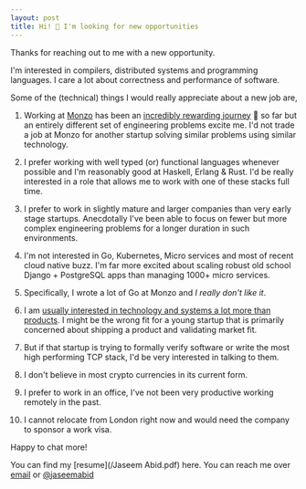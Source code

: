 ```yaml
---
layout: post
title: Hi! 👋 I'm looking for new opportunities
---
```


Thanks for reaching out to me with a new opportunity.

I'm interested in compilers, distributed systems and programming languages. I
care a lot about correctness and performance of software.

Some of the (technical) things I would really appreciate about a new job are,

1. Working at [Monzo](https://monzo.com) has been an [incredibly rewarding
   journey][monzo blog] 🚀 so far but an entirely different set of engineering
   problems excite me. I'd not trade a job at Monzo for another startup solving
   similar problems using similar technology.

1. I prefer working with well typed (or) functional languages whenever possible
   and I'm reasonably good at Haskell, Erlang & Rust. I'd be really interested
   in a role that allows me to work with one of these stacks full time.

1. I prefer to work in slightly mature and larger companies than very early
   stage startups. Anecdotally I've been able to focus on fewer but more complex
   engineering problems for a longer duration in such environments.

1. I'm not interested in Go, Kubernetes, Micro services and most of recent cloud
   native buzz. I'm far more excited about scaling robust old school Django +
   PostgreSQL apps than managing 1000+ micro services.

1. Specifically, I wrote a lot of Go at Monzo and *I really don't like it*.

1. I am [usually interested in technology and systems a lot more than
   products][why]. I might be the wrong fit for a young startup that is
   primarily concerned about shipping a product and validating market fit.

1. But if that startup is trying to formally verify software or write the most
   high performing TCP stack, I'd be very interested in talking to them.

1. I don't believe in most crypto currencies in its current form.

1. I prefer to work in an office, I've not been very productive working remotely
   in the past.

1. I cannot relocate from London right now and would need the company to sponsor
   a work visa.


Happy to chat more!

You can find my [resume](/Jaseem Abid.pdf) here. You can reach me over
[email](mailto:jaseemabid@gmail.com) or <i class="fab fa-twitter"></i>
[@jaseemabid](https://twitter.com/jaseemabid)

[monzo blog]: /2019/01/13/monzo.html
[why]:        /2019/10/25/why.html
